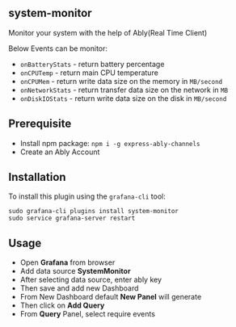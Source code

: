 ## system-monitor

Monitor your system with the help of Ably(Real Time Client)

Below Events can be monitor:

 * `onBatteryStats` - return battery percentage
 * `onCPUTemp` - return main CPU temperature
 * `onCPUMem` - return write data size on the memory in `MB/second`
 * `onNetworkStats` - return transfer data size on the network in `MB`
 * `onDiskIOStats` - return write data size on the disk in `MB/second`
 
## Prerequisite

 * Install npm package: `npm i -g express-ably-channels`
 * Create an Ably Account

## Installation

To install this plugin using the `grafana-cli` tool:
```
sudo grafana-cli plugins install system-monitor
sudo service grafana-server restart
```

## Usage

 * Open **Grafana** from browser
 * Add data source **SystemMonitor**
 * After selecting data source, enter ably key
 * Then save and add new Dashboard
 * From New Dashboard default **New Panel** will generate
 * Then click on **Add Query**
 * From **Query** Panel, select require events
